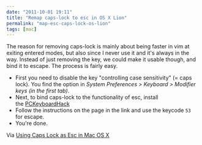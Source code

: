 ```yaml
---
date: "2011-10-01 19:11"
title: "Remap caps-lock to esc in OS X Lion"
permalink: "map-esc-caps-lock-os-lion"
tags: [mac]
---
```


The reason for removing caps-lock is mainly about being faster in vim at exiting entered modes, but also since I never use it and it's always in the way. Instead of just removing the key, we could make it usable though, and bind it to escape. The process is fairly easy.

- First you need to disable the key "controlling case sensitivity" (= caps lock). You find the option in _System Preferences > Keyboard > Modifier keys (in the first tab)_.
- Next, to bind caps-lock to the functionality of esc, install the [PCKeyboardHack](http://pqrs.org/macosx/keyremap4macbook/extra.html)
- Follow the instructions on the page in the link and use the keycode `53` for escape.
- You're done.

Via [Using Caps Lock as Esc in Mac OS X](http://stackoverflow.com/questions/127591/using-caps-lock-as-esc-in-mac-os-x)
